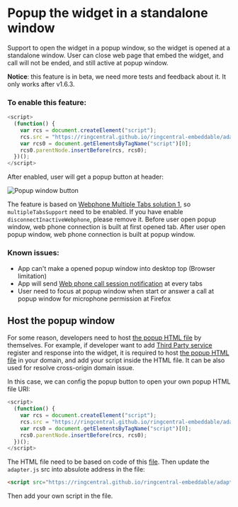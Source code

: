 # Popup the widget in a standalone window

Support to open the widget in a popup window, so the widget is opened at a standalone window. User can close web page that embed the widget, and call will not be ended, and still active at popup window.

**Notice**: this feature is in beta, we need more tests and feedback about it. It only works after v1.6.3.

### To enable this feature:

```js
<script>
  (function() {
    var rcs = document.createElement("script");
    rcs.src = "https://ringcentral.github.io/ringcentral-embeddable/adapter.js?enablePopup=1&multipleTabsSupport=1";
    var rcs0 = document.getElementsByTagName("script")[0];
    rcs0.parentNode.insertBefore(rcs, rcs0);
  })();
</script>
```

After enabled, user will get a popup button at header:

![Popup window button](https://user-images.githubusercontent.com/7036536/114856037-32e26180-9e19-11eb-9e41-46d40ff50c2d.png)

The feature is based on [Webphone Multiple Tabs solution 1](multiple-tabs.md#option-1-have-only-connection-in-first-opened-tab), so `multipleTabsSupport` need to be  enabled. If you have enable `disconnectInactiveWebphone`, please remove it. Before user open popup window, web phone connection is built at first opened tab. After user open popup window, web phone connection is built at popup window.

### Known issues:

* App can't make a opened popup window into desktop top (Browser limitation)
* App will send [Web phone call session notification](widget-event.md#web-phone-call-event) at every tabs
* User need to focus at popup window when start or answer a call at popup window for microphone permission at Firefox

## Host the popup window

For some reason, developers need to host [the popup HTML file](https://github.com/ringcentral/ringcentral-embeddable/blob/master/src/popup.html) by themselves. For example, if developer want to add [Third Party service](https://github.com/ringcentral/ringcentral-embeddable/blob/master/docs/third-party-service-in-widget.md#third-party-service-in-widget) register and response into the widget, it is required to host [the popup HTML file](https://github.com/ringcentral/ringcentral-embeddable/blob/master/src/popup.html) in your domain, and add your script inside the HTML file. It can be also used for resolve cross-origin domain issue.

In this case, we can config the popup button to open your own popup HTML file URI:

```js
<script>
  (function() {
    var rcs = document.createElement("script");
    rcs.src = "https://ringcentral.github.io/ringcentral-embeddable/adapter.js?enablePopup=1&popupPageUri=your_popup_html_file_uri";
    var rcs0 = document.getElementsByTagName("script")[0];
    rcs0.parentNode.insertBefore(rcs, rcs0);
  })();
</script>
```

The HTML file need to be based on code of this [file](https://github.com/ringcentral/ringcentral-embeddable/blob/master/src/popup.html). Then update the `adapter.js` src into absulote address in the file:

```html
<script src="https://ringcentral.github.io/ringcentral-embeddable/adapter.js"></script>
```

Then add your own script in the file.
